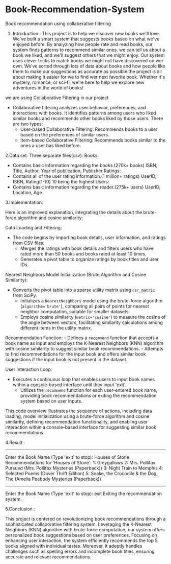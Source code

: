 # Book-Recommendation-System

Book recommendation using collaberative filtering

1. Introduction :
This project is to help we discover new books we&#39;ll love. We&#39;ve built a smart system that
suggests books based on what we&#39;ve enjoyed before. By analyzing how people rate
and read books, our system finds patterns to recommend similar ones.
we can tell us about a book we liked, and we&#39;ll suggest others that we might enjoy.
Our system uses clever tricks to match books we might not have discovered on wer
own. We&#39;ve sorted through lots of data about books and how people like them to
make our suggestions as accurate as possible.the project is all about making it easier for we to find wer next favorite book.
Whether it&#39;s mystery, romance, or sci-fi, we&#39;re here to help we explore new
adventures in the world of books!

we are using Collaborative Filtering in our project

- Collaborative filtering analyzes user behavior, preferences, and interactions with books. It identifies patterns among users who liked similar books and recommends other books liked by those users. 
There are two types:
     - User-based Collaborative Filtering: Recommends books to a user based     on the preferences of similar users.
     - Item-based Collaborative Filtering: Recommends books similar to the ones a user has liked before.

2.Data set:
Three separate files(csv):
Books: 
- Contains basic information regarding the books.(270k+ books)
ISBN, Title, Author, Year of publication, Publisher
Ratings: 
- Contains all of the user rating information.(1 million+  ratings)
UserID, ISBN, Rating(1-10) 10 being the highest
Users: 
- Contains basic information regarding the reader.(275k+ users)
UserID, Location, Age

3.Implementation:

Here is an improved explanation, integrating the details about the brute-force algorithm and cosine similarity:


Data Loading and Filtering:
 - The code begins by importing book details, user information, and ratings from CSV files.
    - Merges the ratings with book details and filters users who have rated more than 50 books and books rated at least 10 times.
    - Generates a pivot table to organize ratings by book titles and user IDs.

 Nearest Neighbors Model Initialization (Brute Algorithm and Cosine Similarity):
 - Converts the pivot table into a sparse utility matrix using `csr_matrix` from SciPy.
    - Initializes a `NearestNeighbors` model using the brute-force algorithm (`algorithm='brute'`), comparing all pairs of points for nearest neighbor computation, suitable for smaller datasets.
    - Employs cosine similarity (`metric='cosine'`) to measure the cosine of the angle between vectors, facilitating similarity calculations among different items in the utility matrix.


 Recommendation Function:
    - Defines a `recommend` function that accepts a book name as input and employs the K-Nearest Neighbors (KNN) algorithm with cosine similarity to suggest similar book recommendations.
    - Attempts to find recommendations for the input book and offers similar book suggestions if the input book is not present in the dataset.
 

User Interaction Loop:
- Executes a continuous loop that enables users to input book names within a console-based interface until they input 'exit'.
    - Utilizes the `recommend` function for each user-entered book name, providing book recommendations or exiting the recommendation system based on user inputs.

This code overview illustrates the sequence of actions, including data loading, model initialization using a brute-force algorithm and cosine similarity, defining recommendation functionality, and enabling user interaction within a console-based interface for suggesting similar book recommendations.

4.Result :

*********************************************
Enter the Book Name (Type 'exit' to stop):  Houses of Stone
Recommendations for 'Houses of Stone':
1: Greygallows
2: Mrs. Pollifax Pursued (Mrs. Pollifax Mysteries (Paperback))
3: Night Train to Memphis
4: Selected Poems (Dover Thrift Edition)
5: Snake, the Crocodile &amp; the Dog, The (Amelia Peabody Mysteries (Paperback))
*********************************************
Enter the Book Name (Type 'exit' to stop):  exit
Exiting the recommendation system.

5.Conclusion :

This project is centered on revolutionizing book recommendations through a sophisticated collaborative filtering system. Leveraging the K-Nearest Neighbors (KNN) algorithm with brute-force computation, our system offers personalized book suggestions based on user preferences. Focusing on enhancing user interaction, the system efficiently recommends the top 5 books aligned with individual tastes. Moreover, it adeptly handles challenges such as spelling errors and incomplete book titles, ensuring accurate and relevant recommendations.




